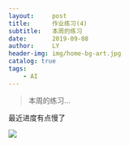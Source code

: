 ```yaml
---
layout:     post
title:      作业练习(4)
subtitle:   本周的练习
date:       2019-09-08
author:     LY
header-img: img/home-bg-art.jpg
catalog: true
tags:
    - AI
---
```


> 本周的练习... 

最近进度有点慢了

![](/img/2019090801.png)

